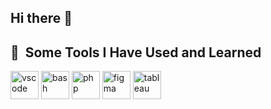 ## Hi there 👋

<!--
**tamimisa/tamimisa** is a ✨ _special_ ✨ repository because its `README.md` (this file) appears on your GitHub profile.

- 🔭 I’m currently working on ...
- 🌱 I’m currently learning ...
-->
<h2> 🚀 &nbsp;Some Tools I Have Used and Learned</h2>
<p align="left">
<img src="https://cdn.jsdelivr.net/gh/devicons/devicon/icons/vscode/vscode-original.svg" alt="vscode" width="45" height="45"/>
<img src="https://cdn.jsdelivr.net/gh/devicons/devicon/icons/bash/bash-original.svg" alt="bash" width="45" height="45"/>
<img src="https://cdn.jsdelivr.net/gh/devicons/devicon/icons/php/php-original.svg" alt="php" width="45" height="45"/>
<img src="https://cdn.prod.website-files.com/652573f752f7acbb92e633e0/65577893ab916362d298f7e9_figma.png" alt="figma" width="45" height="45"/>
<img src="https://www.svgrepo.com/show/354428/tableau-icon.svg" alt="tableau" width="45" height="45"/>

</p>
